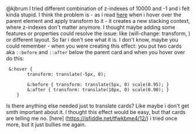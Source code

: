 @kjbrum 
I tried different combination of z-indexes of 10000 and -1 and i felt kinda stupid.
I think the problem is - as i read [here](https://developer.mozilla.org/en-US/docs/Web/CSS/CSS_Positioning/Understanding_z_index/The_stacking_context)
when i hover over the parent element and apply transform to it - 
it creates a new stacking context, where z-indexes don't matter anymore.
I thought maybe adding some features or properties could resolve the  issue:
like (will-change: transform, ) or different layout.
So far i don't see what it is.
I don't know, maybe you could remember - when you were creating this effect: you put two cards aka ```::before``` and ```::after``` below the parent card and when  you hover over do this:
```
 &:hover {
        transform: translate(-5px, 0);
        
        &:before { transform: translate(5px, 0) scale(0.95); }
        &:after { transform: translate(10px, 0) scale(0.90); }
    }
```
Is there anything else needed just to translate cards?
Like maybe i don't get smth important about it.
I thought this effect would be easy, but that cards are telling me no.
[here] (https://jsfiddle.net/tfwkbme4/12/) i tried once more,  but it just bullies me again.

